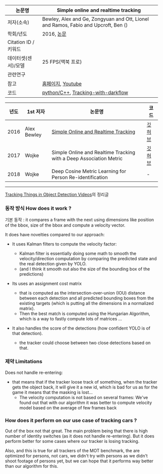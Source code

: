 |논문명 |Simple online and realtime tracking|
| --- | --- |
| 저자\(소속\) | Bewley, Alex and Ge, Zongyuan and Ott, Lionel and Ramos, Fabio and Upcroft, Ben \(\) |
| 학회/년도 | 2016, [논문](https://arxiv.org/abs/1602.00763) |
| Citation ID / 키워드 | |
| 데이터셋(센서)/모델 |25 FPS(맥북 프로) |
| 관련연구||
| 참고 | [홈페이지](https://motchallenge.net/tracker/SORT), [Youtube](https://motchallenge.net/movies/ETH-Linthescher-SORT.mp4) |
| 코드 | [python/C++](https://github.com/abewley/sort), [Tracking-with-darkflow](https://github.com/bendidi/Tracking-with-darkflow) |


|년도|1st 저자|논문명|코드|
|-|-|-|-|
|2016|Alex Bewley|[Simple Online and Realtime Tracking](https://arxiv.org/abs/1602.00763)|[깃허브](https://github.com/abewley/sort)|
|2017|Wojke|Simple Online and Realtime Tracking with a Deep Association Metric|[깃허브](https://github.com/nwojke/deep_sort)|
|2018|Wojke|Deep Cosine Metric Learning for Person Re-identification|-|


---

[Tracking Things in Object Detection Videos](https://lab.moovel.com/blog/tracking-things-in-object-detection-videos#3a-sort--simple-online-and-realtime-tracking)의 정리글 


### 동작 방식 How does it work ?

기본 동작 : it compares a frame with the next using dimensions like position of the bbox, size of the bbox and compute a velocity vector. 


It does have novelties compared to our approach:

- It uses Kalman filters to compute the velocity factor: 
    - Kalman filter is essentially doing some math to smooth the velocity/direction computation by comparing the predicted state and the real detection given by YOLO. 
    - (and I think it smooth out also the size of the bounding box of the predictions)


- Its uses an assignment cost matrix 
    - that is computed as the intersection-over-union (IOU) distance between each detection and all predicted bounding boxes from the existing targets (which is putting all the dimensions in a normalized matrix). 
    - Then the best match is computed using the Hungarian Algorithm, which is a way to fastly compute lots of matrices …


- It also handles the score of the detections (how confident YOLO is of that detection). 
    - the tracker could choose between two close detections based on that.


### 제약 Limitations

Does not handle re-entering: 
- that means that if the tracker loose track of something, when the tracker gets the object back, it will give it a new id, which is bad for us as for the game it means that the masking is lost…
    - The velocity computation is not based on several frames: We've found out that with our algorithm it was better to compute velocity model based on the average of few frames back


### How does it perform on our use case of tracking cars ?

Out of the box not that great. The main problem being that there is high number of identity switches (as it does not handle re-entering). But it does perform better for some cases where our tracker is losing tracking.

Also, and this is true for all trackers of the MOT benchmark, the are optimized for persons, not cars, we didn't try with persons as we didn't shoot footage of persons yet, but we can hope that it performs way better than our algorithm for this.





